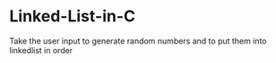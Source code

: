 # Linked-List-in-C
Take the user input to generate random numbers and to put them into linkedlist in order
